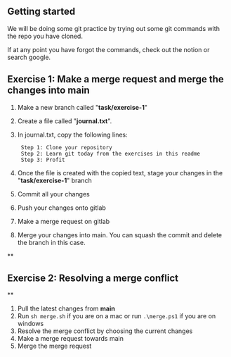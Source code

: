 ## Getting started


We will be doing some git practice by trying out some git commands with the repo you have cloned.


If at any point you have forgot the commands, check out the notion or search google.



## **Exercise 1: Make a merge request and merge the changes into main**

1. Make a new branch called "**task/exercise-1**"

2. Create a file called "**journal.txt**".

3. In journal.txt, copy the following lines:

		Step 1: Clone your repository
		Step 2: Learn git today from the exercises in this readme
		Step 3: Profit

4. Once the file is created with the copied text, stage your changes in the "**task/exercise-1**" branch

5. Commit all your changes

6. Push your changes onto gitlab

7. Make a merge request on gitlab

8. Merge your changes into main. You can squash the commit and delete the branch in this case.



**

## Exercise 2: Resolving a merge conflict

**

1. Pull the latest changes from **main**
2. Run `sh merge.sh` if you are on a mac or run `.\merge.ps1` if you are on windows
3. Resolve the merge conflict by choosing the current changes
4. Make a merge request towards main
5. Merge the merge request
